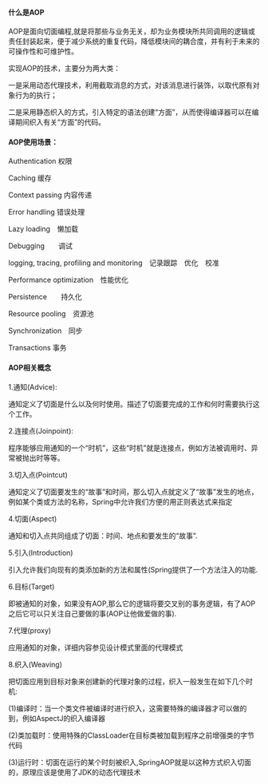 #### 什么是AOP

AOP是面向切面编程,就是将那些与业务无关，却为业务模块所共同调用的逻辑或责任封装起来，便于减少系统的重复代码，降低模块间的耦合度，并有利于未来的可操作性和可维护性。

实现AOP的技术，主要分为两大类：

一是采用动态代理技术，利用截取消息的方式，对该消息进行装饰，以取代原有对象行为的执行；

二是采用静态织入的方式，引入特定的语法创建“方面”，从而使得编译器可以在编译期间织入有关“方面”的代码。

#### AOP使用场景：

Authentication 权限

Caching 缓存

Context passing 内容传递

Error handling 错误处理

Lazy loading　懒加载

Debugging　　调试

logging, tracing, profiling and monitoring　记录跟踪　优化　校准

Performance optimization　性能优化

Persistence　　持久化

Resource pooling　资源池

Synchronization　同步

Transactions 事务

#### AOP相关概念

1.通知\(Advice\):

通知定义了切面是什么以及何时使用。描述了切面要完成的工作和何时需要执行这个工作。

2.连接点\(Joinpoint\):

程序能够应用通知的一个“时机”，这些“时机”就是连接点，例如方法被调用时、异常被抛出时等等。  


3.切入点\(Pointcut\)

通知定义了切面要发生的“故事”和时间，那么切入点就定义了“故事”发生的地点，例如某个类或方法的名称，Spring中允许我们方便的用正则表达式来指定

  


4.切面\(Aspect\)

通知和切入点共同组成了切面：时间、地点和要发生的“故事”.

  


5.引入\(Introduction\)

引入允许我们向现有的类添加新的方法和属性\(Spring提供了一个方法注入的功能.

  


6.目标\(Target\)

即被通知的对象，如果没有AOP,那么它的逻辑将要交叉别的事务逻辑，有了AOP之后它可以只关注自己要做的事\(AOP让他做爱做的事\).

  


7.代理\(proxy\)

应用通知的对象，详细内容参见设计模式里面的代理模式

  


8.织入\(Weaving\)

把切面应用到目标对象来创建新的代理对象的过程，织入一般发生在如下几个时机:

\(1\)编译时：当一个类文件被编译时进行织入，这需要特殊的编译器才可以做的到，例如AspectJ的织入编译器

\(2\)类加载时：使用特殊的ClassLoader在目标类被加载到程序之前增强类的字节代码

\(3\)运行时：切面在运行的某个时刻被织入,SpringAOP就是以这种方式织入切面的，原理应该是使用了JDK的动态代理技术





